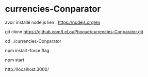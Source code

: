 # currencies-Conparator

avoir installé node.js 
lien : https://nodejs.org/en

git clone https://github.com/LeLouPhoque/currencies-Conparator.git

cd ../currencies-Conparator

npm install -force flag

npm start

http://localhost:3000/
